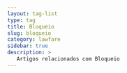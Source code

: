 ```yaml
---
layout: tag-list
type: tag
title: Bloqueio
slug: bloqueio
category: lawfare
sidebar: true
description: >
   Artigos relacionados com Bloqueio
---
```

